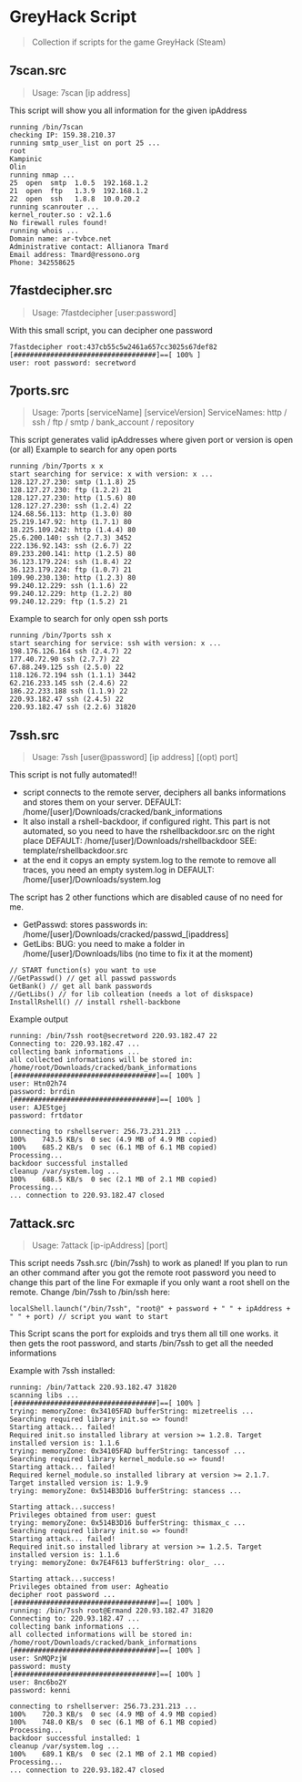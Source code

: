 # GreyHack Script
> Collection if scripts for the game GreyHack (Steam)

## 7scan.src
> Usage: 7scan [ip address]

This script will show you all information for the given ipAddress
```
running /bin/7scan
checking IP: 159.38.210.37
running smtp_user_list on port 25 ...
root
Kampinic
Olin
running nmap ...
25  open  smtp  1.0.5  192.168.1.2  
21  open  ftp   1.3.9  192.168.1.2  
22  open  ssh   1.8.8  10.0.20.2    
running scanrouter ...
kernel_router.so : v2.1.6
No firewall rules found!
running whois ...
Domain name: ar-tvbce.net
Administrative contact: Allianora Tmard
Email address: Tmard@ressono.org
Phone: 342558625
```
## 7fastdecipher.src
> Usage: 7fastdecipher [user:password]

With this small script, you can decipher one password
```
7fastdecipher root:437cb55c5w2461a657cc3025s67def82
[###################################]==[ 100% ]
user: root password: secretword
```

## 7ports.src
> Usage: 7ports [serviceName] [serviceVersion]
ServiceNames: http / ssh / ftp / smtp / bank_account / repository

This script generates valid ipAddresses where given port or version is open (or all)
Example to search for any open ports
```
running /bin/7ports x x
start searching for service: x with version: x ...
128.127.27.230: smtp (1.1.8) 25
128.127.27.230: ftp (1.2.2) 21
128.127.27.230: http (1.5.6) 80
128.127.27.230: ssh (1.2.4) 22
124.68.56.113: http (1.3.0) 80
25.219.147.92: http (1.7.1) 80
18.225.109.242: http (1.4.4) 80
25.6.200.140: ssh (2.7.3) 3452
222.136.92.143: ssh (2.6.7) 22
89.233.200.141: http (1.2.5) 80
36.123.179.224: ssh (1.8.4) 22
36.123.179.224: ftp (1.0.7) 21
109.90.230.130: http (1.2.3) 80
99.240.12.229: ssh (1.1.6) 22
99.240.12.229: http (1.2.2) 80
99.240.12.229: ftp (1.5.2) 21
```

Example to search for only open ssh ports
```
running /bin/7ports ssh x
start searching for service: ssh with version: x ...
198.176.126.164 ssh (2.4.7) 22
177.40.72.90 ssh (2.7.7) 22
67.88.249.125 ssh (2.5.0) 22
118.126.72.194 ssh (1.1.1) 3442
62.216.233.145 ssh (2.4.6) 22
186.22.233.188 ssh (1.1.9) 22
220.93.182.47 ssh (2.4.5) 22
220.93.182.47 ssh (2.2.6) 31820
```

## 7ssh.src
> Usage: 7ssh [user@password] [ip address] [(opt) port]

This script is not fully automated!!
- script connects to the remote server, deciphers all banks informations and stores them on your server. DEFAULT: /home/[user]/Downloads/cracked/bank_informations
- It also install a rshell-backdoor, if configured right. This part is not automated, so you need to have the rshellbackdoor.src on the right place DEFAULT: /home/[user]/Downloads/rshellbackdoor
SEE: template/rshellbackdoor.src
- at the end it copys an empty system.log to the remote to remove all traces, you need an empty system.log in DEFAULT: /home/[user]/Downloads/system.log

The script has 2 other functions which are disabled cause of no need for me.
- GetPasswd: stores passwords in: /home/[user]/Downloads/cracked/passwd_[ipaddress]
- GetLibs: BUG: you need to make a folder in  /home/[user]/Downloads/libs (no time to fix it at the moment)
```
// START function(s) you want to use
//GetPasswd() // get all passwd passwords
GetBank() // get all bank passwords
//GetLibs() // for lib colleation (needs a lot of diskspace)
InstallRshell() // install rshell-backbone

```

Example output
```
running: /bin/7ssh root@secretword 220.93.182.47 22
Connecting to: 220.93.182.47 ...
collecting bank informations ...
all collected informations will be stored in:
/home/root/Downloads/cracked/bank_informations
[###################################]==[ 100% ]
user: Htn02h74
password: brrdin
[###################################]==[ 100% ]
user: AJEStgej
password: frtdator

connecting to rshellserver: 256.73.231.213 ...
100%	743.5 KB/s	0 sec (4.9 MB of 4.9 MB copied)
100%	685.2 KB/s	0 sec (6.1 MB of 6.1 MB copied)
Processing...
backdoor successful installed
cleanup /var/system.log ...
100%	688.5 KB/s	0 sec (2.1 MB of 2.1 MB copied)
Processing...
... connection to 220.93.182.47 closed
```

## 7attack.src
> Usage: 7attack [ip-ipAddress] [port]

This script needs 7ssh.src (/bin/7ssh) to work as planed!
If you plan to run an other command after you got the remote root password you need to change this part of the line
For exmaple if you only want a root shell on the remote. Change /bin/7ssh to /bin/ssh here:
```
localShell.launch("/bin/7ssh", "root@" + password + " " + ipAddress + " " + port) // script you want to start
```

This Script scans the port for exploids and trys them all till one works.
it then gets the root password, and starts /bin/7ssh to get all the needed informations

Example with 7ssh installed:
```
running: /bin/7attack 220.93.182.47 31820
scanning libs ...
[###################################]==[ 100% ]
trying: memoryZone: 0x34105FAD bufferString: mizetreelis ...
Searching required library init.so => found!
Starting attack... failed!
Required init.so installed library at version >= 1.2.8. Target installed version is: 1.1.6
trying: memoryZone: 0x34105FAD bufferString: tancessof ...
Searching required library kernel_module.so => found!
Starting attack... failed!
Required kernel_module.so installed library at version >= 2.1.7. Target installed version is: 1.9.9
trying: memoryZone: 0x514B3D16 bufferString: stancess ...

Starting attack...success!
Privileges obtained from user: guest
trying: memoryZone: 0x514B3D16 bufferString: thismax_c ...
Searching required library init.so => found!
Starting attack... failed!
Required init.so installed library at version >= 1.2.5. Target installed version is: 1.1.6
trying: memoryZone: 0x7E4F613 bufferString: olor_ ...

Starting attack...success!
Privileges obtained from user: Agheatio
decipher root password ...
[###################################]==[ 100% ]
running: /bin/7ssh root@Ermand 220.93.182.47 31820
Connecting to: 220.93.182.47 ...
collecting bank informations ...
all collected informations will be stored in:
/home/root/Downloads/cracked/bank_informations
[###################################]==[ 100% ]
user: SnMQPzjW
password: musty
[###################################]==[ 100% ]
user: 8nc6bo2Y
password: kenni

connecting to rshellserver: 256.73.231.213 ...
100%	720.3 KB/s	0 sec (4.9 MB of 4.9 MB copied)
100%	748.0 KB/s	0 sec (6.1 MB of 6.1 MB copied)
Processing...
backdoor successful installed: 1
cleanup /var/system.log ...
100%	689.1 KB/s	0 sec (2.1 MB of 2.1 MB copied)
Processing...
... connection to 220.93.182.47 closed
```
